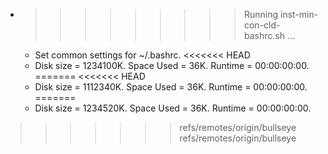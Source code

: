 * >>>>>>>>> Running inst-min-con-cld-bashrc.sh ...
  * Set common settings for ~/.bashrc.
<<<<<<< HEAD
  * Disk size = 1234100K. Space Used = 36K. Runtime = 00:00:00:00.
=======
<<<<<<< HEAD
  * Disk size = 1112340K. Space Used = 36K. Runtime = 00:00:00:00.
=======
  * Disk size = 1234520K. Space Used = 36K. Runtime = 00:00:00:00.
>>>>>>> refs/remotes/origin/bullseye
>>>>>>> refs/remotes/origin/bullseye
